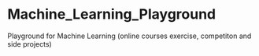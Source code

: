 # Machine_Learning_Playground
Playground for Machine Learning (online courses exercise, competiton and side projects)
